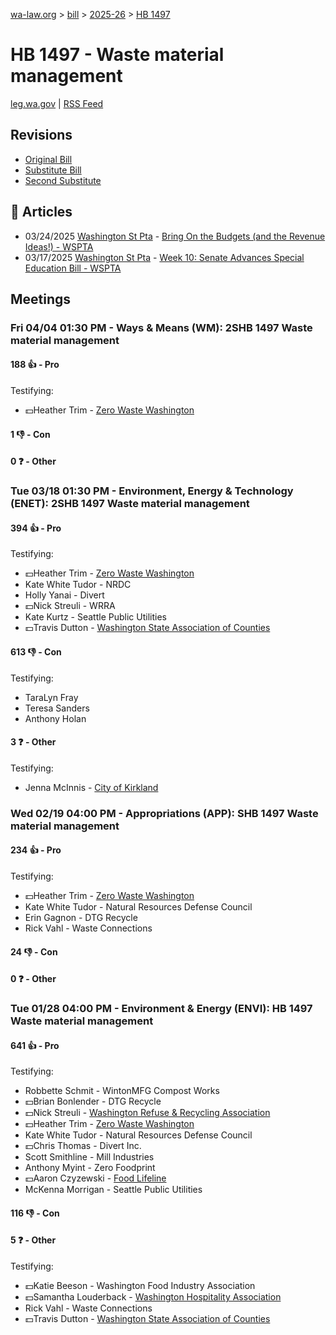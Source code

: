 [wa-law.org](/) > [bill](/bill/) > [2025-26](/bill/2025-26/) > [HB 1497](/bill/2025-26/hb/1497/)

# HB 1497 - Waste material management
[leg.wa.gov](https://app.leg.wa.gov/billsummary?BillNumber=1497&Year=2025&Initiative=false) | [RSS Feed](./rss.xml)

## Revisions
* [Original Bill](1/)
* [Substitute Bill](S/)
* [Second Substitute](S2/)

## 📰 Articles
* 03/24/2025 [Washington St Pta](/org/washington_st_pta/) - [Bring On the Budgets (and the Revenue Ideas!) - WSPTA](https://www.wastatepta.org/bring-on-the-budgets-and-the-revenue-ideas/#:~:text=2SHB%201497)
* 03/17/2025 [Washington St Pta](/org/washington_st_pta/) - [Week 10: Senate Advances Special Education Bill - WSPTA](https://www.wastatepta.org/senate-advances-special-education-bill/#:~:text=2SHB%201497)

## Meetings
### Fri 04/04 01:30 PM - Ways & Means (WM): 2SHB 1497 Waste material management
#### 188 👍 - Pro
Testifying:
* 💵Heather Trim - [Zero Waste Washington](/org/zero_waste_washington/)

#### 1 👎 - Con

#### 0 ❓ - Other

### Tue 03/18 01:30 PM - Environment, Energy & Technology (ENET): 2SHB 1497 Waste material management
#### 394 👍 - Pro
Testifying:
* 💵Heather Trim - [Zero Waste Washington](/org/zero_waste_washington/)
* Kate White Tudor - NRDC
* Holly Yanai - Divert
* 💵Nick Streuli - WRRA
* Kate Kurtz - Seattle Public Utilities
* 💵Travis Dutton - [Washington State Association of Counties](/org/washington_state_association_of_counties/)

#### 613 👎 - Con
Testifying:
* TaraLyn Fray
* Teresa Sanders
* Anthony Holan

#### 3 ❓ - Other
Testifying:
* Jenna McInnis - [City of Kirkland](/org/city_of_kirkland/)

### Wed 02/19 04:00 PM - Appropriations (APP): SHB 1497 Waste material management
#### 234 👍 - Pro
Testifying:
* 💵Heather Trim - [Zero Waste Washington](/org/zero_waste_washington/)
* Kate White Tudor - Natural Resources Defense Council
* Erin Gagnon - DTG Recycle
* Rick Vahl - Waste Connections

#### 24 👎 - Con

#### 0 ❓ - Other

### Tue 01/28 04:00 PM - Environment & Energy (ENVI): HB 1497 Waste material management
#### 641 👍 - Pro
Testifying:
* Robbette Schmit - WintonMFG Compost Works
* 💵Brian Bonlender - DTG Recycle
* 💵Nick Streuli - [Washington Refuse & Recycling Association](/org/washington_refuse_&_recycling_association/)
* 💵Heather Trim - [Zero Waste Washington](/org/zero_waste_washington/)
* Kate White Tudor - Natural Resources Defense Council
* 💵Chris Thomas - Divert Inc.
* Scott Smithline - Mill Industries
* Anthony Myint - Zero Foodprint
* 💵Aaron Czyzewski - [Food Lifeline](/org/food_lifeline/)
* McKenna Morrigan - Seattle Public Utilities

#### 116 👎 - Con

#### 5 ❓ - Other
Testifying:
* 💵Katie Beeson - Washington Food Industry Association
* 💵Samantha Louderback - [Washington Hospitality Association](/org/washington_hospitality_association/)
* Rick Vahl - Waste Connections
* 💵Travis Dutton - [Washington State Association of Counties](/org/washington_state_association_of_counties/)

